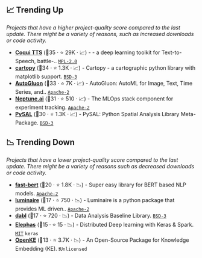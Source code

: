 ## 📈 Trending Up

_Projects that have a higher project-quality score compared to the last update. There might be a variety of reasons, such as increased downloads or code activity._

- <b><a href="https://github.com/coqui-ai/TTS">Coqui TTS</a></b> (🥇35 ·  ⭐ 29K · 📈) - - a deep learning toolkit for Text-to-Speech, battle-.. <code><a href="http://bit.ly/3postzC">MPL-2.0</a></code> <code><img src="https://git.io/JLy1Q" style="display:inline;" width="13" height="13"></code> <code><img src="https://git.io/JLy1A" style="display:inline;" width="13" height="13"></code>
- <b><a href="https://github.com/SciTools/cartopy">cartopy</a></b> (🥈34 ·  ⭐ 1.3K · 📈) - Cartopy - a cartographic python library with matplotlib support. <code><a href="http://bit.ly/3aKzpTv">BSD-3</a></code>
- <b><a href="https://github.com/autogluon/autogluon">AutoGluon</a></b> (🥈33 ·  ⭐ 7K · 📈) - AutoGluon: AutoML for Image, Text, Time Series, and.. <code><a href="http://bit.ly/3nYMfla">Apache-2</a></code> <code><img src="https://git.io/JLy1Q" style="display:inline;" width="13" height="13"></code> <code><img src="https://git.io/JLy1F" style="display:inline;" width="13" height="13"></code>
- <b><a href="https://github.com/neptune-ai/neptune-client">Neptune.ai</a></b> (🥈31 ·  ⭐ 510 · 📈) - The MLOps stack component for experiment tracking. <code><a href="http://bit.ly/3nYMfla">Apache-2</a></code>
- <b><a href="https://github.com/pysal/pysal">PySAL</a></b> (🥉30 ·  ⭐ 1.3K · 📈) - PySAL: Python Spatial Analysis Library Meta-Package. <code><a href="http://bit.ly/3aKzpTv">BSD-3</a></code>

## 📉 Trending Down

_Projects that have a lower project-quality score compared to the last update. There might be a variety of reasons such as decreased downloads or code activity._

- <b><a href="https://github.com/utterworks/fast-bert">fast-bert</a></b> (🥉20 ·  ⭐ 1.8K · 📉) - Super easy library for BERT based NLP models. <code><a href="http://bit.ly/3nYMfla">Apache-2</a></code>
- <b><a href="https://github.com/zillow/luminaire">luminaire</a></b> (🥉17 ·  ⭐ 750 · 📉) - Luminaire is a python package that provides ML driven.. <code><a href="http://bit.ly/3nYMfla">Apache-2</a></code>
- <b><a href="https://github.com/dabl/dabl">dabl</a></b> (🥉17 ·  ⭐ 720 · 📉) - Data Analysis Baseline Library. <code><a href="http://bit.ly/3aKzpTv">BSD-3</a></code> <code><img src="https://git.io/JLy1F" style="display:inline;" width="13" height="13"></code>
- <b><a href="https://github.com/danielenricocahall/elephas">Elephas</a></b> (🥉15 ·  ⭐ 15 · 📉) - Distributed Deep learning with Keras & Spark. <code><a href="http://bit.ly/34MBwT8">MIT</a></code> <code>keras</code> <code><img src="https://git.io/JLy1N" style="display:inline;" width="13" height="13"></code>
- <b><a href="https://github.com/thunlp/OpenKE">OpenKE</a></b> (🥉13 ·  ⭐ 3.7K · 📉) - An Open-Source Package for Knowledge Embedding (KE). <code>❗Unlicensed</code>

